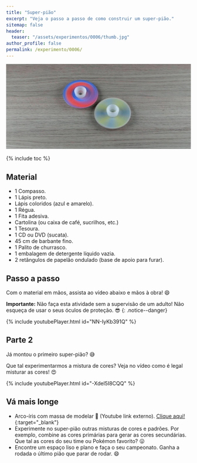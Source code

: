 ```yaml
---
title: "Super-pião"
excerpt: "Veja o passo a passo de como construir um super-pião."
sitemap: false
header: 
  teaser: "/assets/experimentos/0006/thumb.jpg" 
author_profile: false
permalink: /experimento/0006/
---
```

![Spinner LED](/assets/experimentos/0006/thumb.jpg)

{% include toc %}

## Material
* 1 Compasso.
* 1 Lápis preto.
* Lápis coloridos (azul e amarelo).
* 1 Régua.
* 1 Fita adesiva.
* Cartolina (ou caixa de café, sucrilhos, etc.)
* 1 Tesoura.
* 1 CD ou DVD (sucata).
* 45 cm de barbante fino. 
* 1 Palito de churrasco.
* 1 embalagem de detergente líquido vazia.
* 2 retângulos de papelão ondulado (base de apoio para furar).

## Passo a passo
Com o material em mãos, assista ao vídeo abaixo e mãos à obra! :smile:

**Importante:** Não faça esta atividade sem a supervisão de um adulto! Não esqueça de usar o seus óculos de proteção. :sunglasses:
{: .notice--danger}

{% include youtubePlayer.html id="NN-IyKb391Q" %}

## Parte 2
Já montou o primeiro super-pião? :sweat_smile:

Que tal experimentarmos a mistura de cores? Veja no vídeo como é legal misturar as cores! :heart_eyes:

{% include youtubePlayer.html id="-Xdel5I8CQQ" %}
<br>

## Vá mais longe
* Arco-íris com massa de modelar :link: (Youtube link externo). [Clique aqui!](https://youtu.be/GAfqaJ7xdRw){:target="_blank"}
* Experimente no super-pião outras misturas de cores e padrões. Por exemplo, combine as cores primárias para gerar as cores secundárias. Que tal as cores do seu time ou Pokémon favorito? :stuck_out_tongue: 
* Encontre um espaço liso e plano e faça o seu campeonato. Ganha a rodada o último pião que parar de rodar. :smile: 



